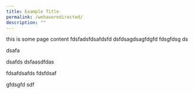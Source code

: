 ```yaml
---
title: Example Title
permalink: /wehaveredirected/
description: ""
---
```

this is some page content
fdsfadsfdsafdsfd
dsfdsagdsagfdgfd
fdsgfdsg ds

dsafa

dsafds
dsfaasdfdas


fdsafdsafds
fdsfdsaf

gfdsgfd
sdf
